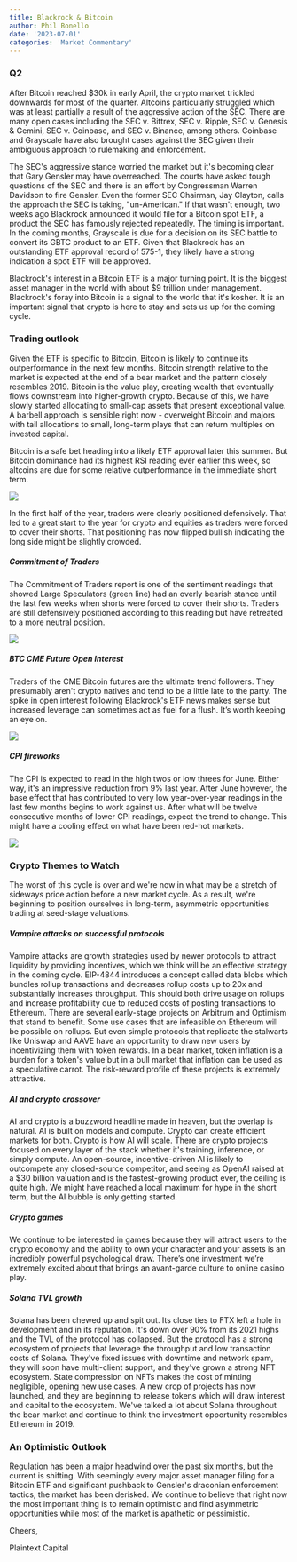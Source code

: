 ```yaml
---
title: Blackrock & Bitcoin
author: Phil Bonello
date: '2023-07-01'
categories: 'Market Commentary'
---
```

### Q2

After Bitcoin reached $30k in early April, the crypto market trickled downwards for most of the quarter. Altcoins particularly struggled which was at least partially a result of the aggressive action of the SEC. There are many open cases including the SEC v. Bittrex, SEC v. Ripple, SEC v. Genesis & Gemini, SEC v. Coinbase, and SEC v. Binance, among others. Coinbase and Grayscale have also brought cases against the SEC given their ambiguous approach to rulemaking and enforcement.

The SEC's aggressive stance worried the market but it's becoming clear that Gary Gensler may have overreached. The courts have asked tough questions of the SEC and there is an effort by Congressman Warren Davidson to fire Gensler. Even the former SEC Chairman, Jay Clayton, calls the approach the SEC is taking, "un-American." If that wasn't enough, two weeks ago Blackrock announced it would file for a Bitcoin spot ETF, a product the SEC has famously rejected repeatedly. The timing is important. In the coming months, Grayscale is due for a decision on its SEC battle to convert its GBTC product to an ETF. Given that Blackrock has an outstanding ETF approval record of 575-1, they likely have a strong indication a spot ETF will be approved.

Blackrock's interest in a Bitcoin ETF is a major turning point. It is the biggest asset manager in the world with about $9 trillion under management. Blackrock's foray into Bitcoin is a signal to the world that it's kosher. It is an important signal that crypto is here to stay and sets us up for the coming cycle.

### Trading outlook

Given the ETF is specific to Bitcoin, Bitcoin is likely to continue its outperformance in the next few months. Bitcoin strength relative to the market is expected at the end of a bear market and the pattern closely resembles 2019. Bitcoin is the value play, creating wealth that eventually flows downstream into higher-growth crypto. Because of this, we have slowly started allocating to small-cap assets that present exceptional value. A barbell approach is sensible right now - overweight Bitcoin and majors with tail allocations to small, long-term plays that can return multiples on invested capital.

Bitcoin is a safe bet heading into a likely ETF approval later this summer. But Bitcoin dominance had its highest RSI reading ever earlier this week, so altcoins are due for some relative outperformance in the immediate short term.

![](/images/Screenshot%202023-06-30%20at%207.38.29%20PM.png)

In the first half of the year, traders were clearly positioned defensively. That led to a great start to the year for crypto and equities as traders were forced to cover their shorts. That positioning has now flipped bullish indicating the long side might be slightly crowded.

##### Commitment of Traders

The Commitment of Traders report is one of the sentiment readings that showed Large Speculators (green line) had an overly bearish stance until the last few weeks when shorts were forced to cover their shorts. Traders are still defensively positioned according to this reading but have retreated to a more neutral position.

![](/images/Screenshot%202023-06-30%20at%207.47.25%20PM.png)

##### BTC CME Future Open Interest

Traders of the CME Bitcoin futures are the ultimate trend followers. They presumably aren't crypto natives and tend to be a little late to the party. The spike in open interest following Blackrock's ETF news makes sense but increased leverage can sometimes act as fuel for a flush. It’s worth keeping an eye on.

![](https://preview--plaintextcapital-2c6e7.stackbit.dev/_static/app-assets/images/Screenshot%202023-06-30%20at%207.44.21%20PM.png)

##### CPI fireworks

The CPI is expected to read in the high twos or low threes for June. Either way, it's an impressive reduction from 9% last year. After June however, the base effect that has contributed to very low year-over-year readings in the last few months begins to work against us. After what will be twelve consecutive months of lower CPI readings, expect the trend to change. This might have a cooling effect on what have been red-hot markets.

![](/images/Screenshot%202023-06-30%20at%207.44.39%20PM.png)

### Crypto Themes to Watch

The worst of this cycle is over and we're now in what may be a stretch of sideways price action before a new market cycle. As a result, we're beginning to position ourselves in long-term, asymmetric opportunities trading at seed-stage valuations.

##### Vampire attacks on successful protocols

Vampire attacks are growth strategies used by newer protocols to attract liquidity by providing incentives, which we think will be an effective strategy in the coming cycle. EIP-4844 introduces a concept called data blobs which bundles rollup transactions and decreases rollup costs up to 20x and substantially increases throughput. This should both drive usage on rollups and increase profitability due to reduced costs of posting transactions to Ethereum. There are several early-stage projects on Arbitrum and Optimism that stand to benefit. Some use cases that are infeasible on Ethereum will be possible on rollups. But even simple protocols that replicate the stalwarts like Uniswap and AAVE have an opportunity to draw new users by incentivizing them with token rewards. In a bear market, token inflation is a burden for a token's value but in a bull market that inflation can be used as a speculative carrot. The risk-reward profile of these projects is extremely attractive.

##### AI and crypto crossover

AI and crypto is a buzzword headline made in heaven, but the overlap is natural. AI is built on models and compute. Crypto can create efficient markets for both. Crypto is how AI will scale. There are crypto projects focused on every layer of the stack whether it's training, inference, or simply compute. An open-source, incentive-driven AI is likely to outcompete any closed-source competitor, and seeing as OpenAI raised at a $30 billion valuation and is the fastest-growing product ever, the ceiling is quite high. We might have reached a local maximum for hype in the short term, but the AI bubble is only getting started.

##### Crypto games

We continue to be interested in games because they will attract users to the crypto economy and the ability to own your character and your assets is an incredibly powerful psychological draw. There’s one investment we’re extremely excited about that brings an avant-garde culture to online casino play.

##### Solana TVL growth

Solana has been chewed up and spit out. Its close ties to FTX left a hole in development and in its reputation. It's down over 90% from its 2021 highs and the TVL of the protocol has collapsed. But the protocol has a strong ecosystem of projects that leverage the throughput and low transaction costs of Solana. They've fixed issues with downtime and network spam, they will soon have multi-client support, and they've grown a strong NFT ecosystem. State compression on NFTs makes the cost of minting negligible, opening new use cases. A new crop of projects has now launched, and they are beginning to release tokens which will draw interest and capital to the ecosystem. We've talked a lot about Solana throughout the bear market and continue to think the investment opportunity resembles Ethereum in 2019.

### An Optimistic Outlook

Regulation has been a major headwind over the past six months, but the current is shifting. With seemingly every major asset manager filing for a Bitcoin ETF and significant pushback to Gensler's draconian enforcement tactics, the market has been derisked. We continue to believe that right now the most important thing is to remain optimistic and find asymmetric opportunities while most of the market is apathetic or pessimistic.

Cheers,

Plaintext Capital
